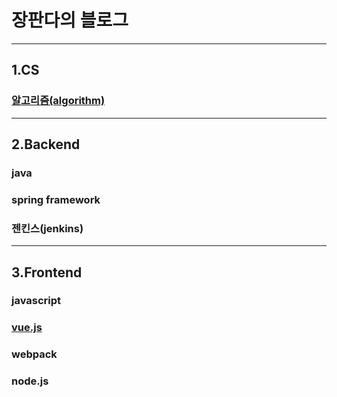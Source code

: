 # 장판다의 블로그

---
## 1.CS

### [알고리즘(algorithm)](/categories/algorithm)
---
## 2.Backend

### java

### spring framework

### 젠킨스(jenkins)

---
## 3.Frontend
### javascript

### [vue.js](/categories/vuejs)

### webpack

### node.js
